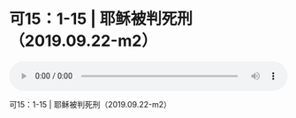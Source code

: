 # 可15：1-15 | 耶稣被判死刑（2019.09.22-m2）

<audio style="width: 100%;" preload="false" controls controlslist="nodownload"><source src="//file.simai.life/audio/mp3/old/27650.mp3" type="audio/mpeg">Your browser does not support the audio element.</audio>


<p>可15：1-15 | 耶稣被判死刑（2019.09.22-m2）</p>